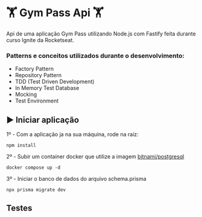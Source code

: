 # 🏋 Gym Pass Api 🏋

Api de uma aplicação Gym Pass utilizando Node.js com Fastify feita durante curso Ignite da Rocketseat.

### Patterns e conceitos utilizados durante o desenvolvimento:
 - Factory Pattern
 - Repository Pattern
 - TDD (Test Driven Development)
 - In Memory Test Database
 - Mocking
 - Test Environment
 
## ▶️ Iniciar aplicação 

1º - Com a aplicação ja na sua máquina, rode na raíz:
```
npm install
```

2º - Subir um container docker que utilize a imagem [bitnami/postgresql](https://hub.docker.com/r/bitnami/postgresql)
```
docker compose up -d
```

3º - Iniciar o banco de dados do arquivo schema.prisma
```
npx prisma migrate dev
```



 
## Testes

